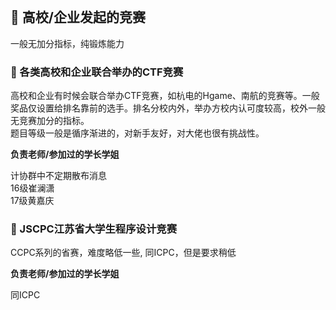 <br>

## 🌟 高校/企业发起的竞赛

一般无加分指标，纯锻炼能力

### 🎈 各类高校和企业联合举办的CTF竞赛

高校和企业有时候会联合举办CTF竞赛，如杭电的Hgame、南航的竞赛等。一般奖品仅设置给排名靠前的选手。排名分校内外，举办方校内认可度较高，校外一般无竞赛加分的指标。  
题目等级一般是循序渐进的，对新手友好，对大佬也很有挑战性。

**负责老师/参加过的学长学姐**

计协群中不定期散布消息  
16级崔澜潇  
17级黄嘉庆  

### 🎈 JSCPC江苏省大学生程序设计竞赛

CCPC系列的省赛，难度略低一些, 同ICPC，但是要求稍低

**负责老师/参加过的学长学姐**

同ICPC
